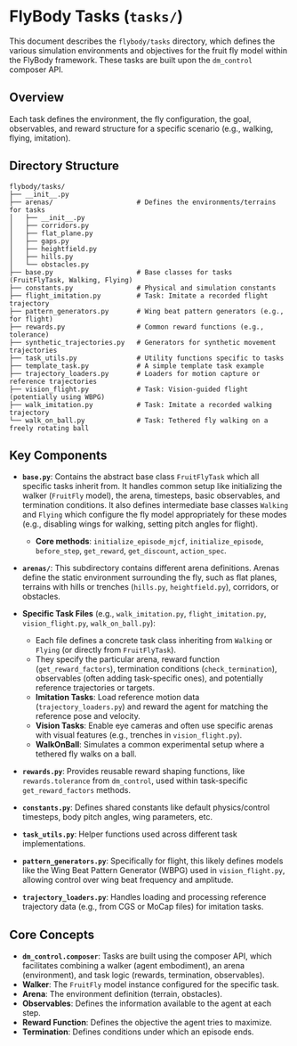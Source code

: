 # FlyBody Tasks (`tasks/`)

This document describes the `flybody/tasks` directory, which defines the various simulation environments and objectives for the fruit fly model within the FlyBody framework. These tasks are built upon the `dm_control` composer API.

## Overview

Each task defines the environment, the fly configuration, the goal, observables, and reward structure for a specific scenario (e.g., walking, flying, imitation).

## Directory Structure

```
flybody/tasks/
├── __init__.py
├── arenas/                     # Defines the environments/terrains for tasks
│   ├── __init__.py
│   ├── corridors.py
│   ├── flat_plane.py
│   ├── gaps.py
│   ├── heightfield.py
│   ├── hills.py
│   └── obstacles.py
├── base.py                     # Base classes for tasks (FruitFlyTask, Walking, Flying)
├── constants.py                # Physical and simulation constants
├── flight_imitation.py         # Task: Imitate a recorded flight trajectory
├── pattern_generators.py       # Wing beat pattern generators (e.g., for flight)
├── rewards.py                  # Common reward functions (e.g., tolerance)
├── synthetic_trajectories.py   # Generators for synthetic movement trajectories
├── task_utils.py               # Utility functions specific to tasks
├── template_task.py            # A simple template task example
├── trajectory_loaders.py       # Loaders for motion capture or reference trajectories
├── vision_flight.py            # Task: Vision-guided flight (potentially using WBPG)
├── walk_imitation.py           # Task: Imitate a recorded walking trajectory
└── walk_on_ball.py             # Task: Tethered fly walking on a freely rotating ball
```

## Key Components

- **`base.py`**: Contains the abstract base class `FruitFlyTask` which all specific tasks inherit from. It handles common setup like initializing the walker (`FruitFly` model), the arena, timesteps, basic observables, and termination conditions. It also defines intermediate base classes `Walking` and `Flying` which configure the fly model appropriately for these modes (e.g., disabling wings for walking, setting pitch angles for flight).
    - **Core methods**: `initialize_episode_mjcf`, `initialize_episode`, `before_step`, `get_reward`, `get_discount`, `action_spec`.

- **`arenas/`**: This subdirectory contains different arena definitions. Arenas define the static environment surrounding the fly, such as flat planes, terrains with hills or trenches (`hills.py`, `heightfield.py`), corridors, or obstacles.

- **Specific Task Files** (e.g., `walk_imitation.py`, `flight_imitation.py`, `vision_flight.py`, `walk_on_ball.py`):
    - Each file defines a concrete task class inheriting from `Walking` or `Flying` (or directly from `FruitFlyTask`).
    - They specify the particular arena, reward function (`get_reward_factors`), termination conditions (`check_termination`), observables (often adding task-specific ones), and potentially reference trajectories or targets.
    - **Imitation Tasks**: Load reference motion data (`trajectory_loaders.py`) and reward the agent for matching the reference pose and velocity.
    - **Vision Tasks**: Enable eye cameras and often use specific arenas with visual features (e.g., trenches in `vision_flight.py`).
    - **WalkOnBall**: Simulates a common experimental setup where a tethered fly walks on a ball.

- **`rewards.py`**: Provides reusable reward shaping functions, like `rewards.tolerance` from `dm_control`, used within task-specific `get_reward_factors` methods.

- **`constants.py`**: Defines shared constants like default physics/control timesteps, body pitch angles, wing parameters, etc.

- **`task_utils.py`**: Helper functions used across different task implementations.

- **`pattern_generators.py`**: Specifically for flight, this likely defines models like the Wing Beat Pattern Generator (WBPG) used in `vision_flight.py`, allowing control over wing beat frequency and amplitude.

- **`trajectory_loaders.py`**: Handles loading and processing reference trajectory data (e.g., from CGS or MoCap files) for imitation tasks.

## Core Concepts

- **`dm_control.composer`**: Tasks are built using the composer API, which facilitates combining a walker (agent embodiment), an arena (environment), and task logic (rewards, termination, observables).
- **Walker**: The `FruitFly` model instance configured for the specific task.
- **Arena**: The environment definition (terrain, obstacles).
- **Observables**: Defines the information available to the agent at each step.
- **Reward Function**: Defines the objective the agent tries to maximize.
- **Termination**: Defines conditions under which an episode ends. 